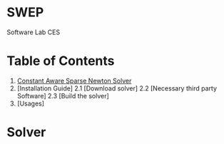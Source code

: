 # SWEP
Software Lab CES

# Table of Contents
1. [Constant Aware Sparse Newton Solver](#solver)
2. [Installation Guide]
            2.1 [Download solver]
            2.2 [Necessary third party Software]
            2.3 [Build the solver]
3. [Usages]


# Solver
